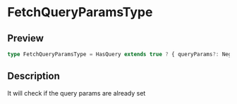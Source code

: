 
      
# FetchQueryParamsType

<div class="api-docs__section" data-reactroot="">

## Preview

</div><div class="api-docs__preview type single" data-reactroot="">

```ts
type FetchQueryParamsType = HasQuery extends true ? { queryParams?: NegativeTypes } : { queryParams?: QueryParamsType | string };
```

</div><div class="api-docs__section" data-reactroot="">

## Description

</div><div class="api-docs__description" data-reactroot=""><span class="api-docs__do-not-parse">

It will check if the query params are already set

</span></div>